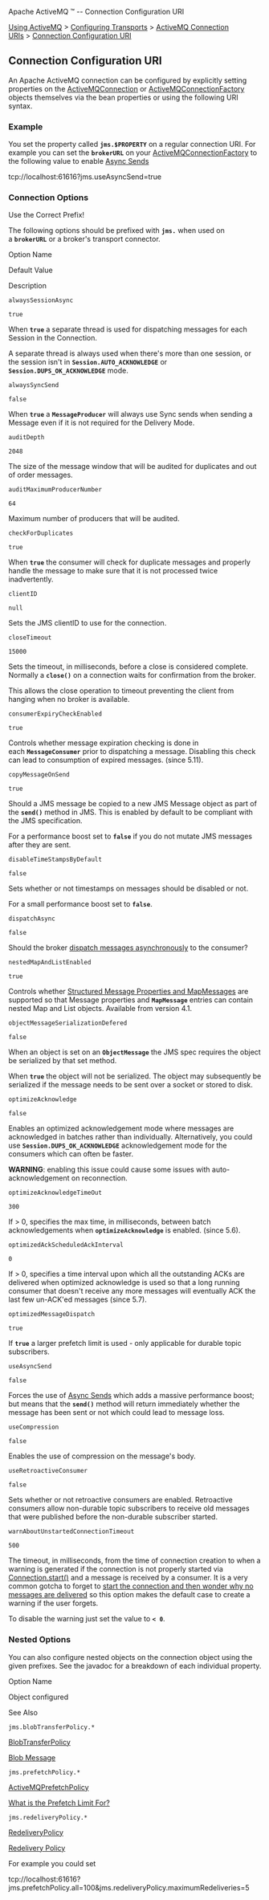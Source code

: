 Apache ActiveMQ ™ -- Connection Configuration URI 

[Using ActiveMQ](using-activemq.html) > [Configuring Transports](configuring-transports.html) > [ActiveMQ Connection URIs](activemq-connection-uris.html) > [Connection Configuration URI](connection-configuration-uri.html)


Connection Configuration URI
----------------------------

An Apache ActiveMQ connection can be configured by explicitly setting properties on the [ActiveMQConnection](http://activemq.apache.org/maven/apidocs/org/apache/activemq/ActiveMQConnection.html) or [ActiveMQConnectionFactory](http://activemq.apache.org/maven/apidocs/org/apache/activemq/ActiveMQConnectionFactory.html) objects themselves via the bean properties or using the following URI syntax.

### Example

You set the property called **`jms.$PROPERTY`** on a regular connection URI. For example you can set the **`brokerURL`** on your [ActiveMQConnectionFactory](http://activemq.apache.org/maven/apidocs/org/apache/activemq/ActiveMQConnectionFactory.html) to the following value to enable [Async Sends](async-sends.html)

tcp://localhost:61616?jms.useAsyncSend=true

### Connection Options

Use the Correct Prefix!

The following options should be prefixed with **`jms.`** when used on a **`brokerURL`** or a broker's transport connector.

Option Name

Default Value

Description

`alwaysSessionAsync`

`true`

When **`true`** a separate thread is used for dispatching messages for each Session in the Connection.

A separate thread is always used when there's more than one session, or the session isn't in **`Session.AUTO_ACKNOWLEDGE`** or **`Session.DUPS_OK_ACKNOWLEDGE`** mode.

`alwaysSyncSend`

`false`

When **`true`** a **`MessageProducer`** will always use Sync sends when sending a Message even if it is not required for the Delivery Mode.

`auditDepth`

`2048`

The size of the message window that will be audited for duplicates and out of order messages.

`auditMaximumProducerNumber`

`64`

Maximum number of producers that will be audited.

`checkForDuplicates`

`true`

When **`true`** the consumer will check for duplicate messages and properly handle the message to make sure that it is not processed twice inadvertently.

`clientID`

`null`

Sets the JMS clientID to use for the connection.

`closeTimeout`

`15000`

Sets the timeout, in milliseconds, before a close is considered complete. Normally a **`close()`** on a connection waits for confirmation from the broker.

This allows the close operation to timeout preventing the client from hanging when no broker is available.

`consumerExpiryCheckEnabled`

`true`

Controls whether message expiration checking is done in each **`MessageConsumer`** prior to dispatching a message. Disabling this check can lead to consumption of expired messages. (since 5.11).

`copyMessageOnSend`

`true`

Should a JMS message be copied to a new JMS Message object as part of the **`send()`** method in JMS. This is enabled by default to be compliant with the JMS specification.

For a performance boost set to **`false`** if you do not mutate JMS messages after they are sent.

`disableTimeStampsByDefault`

`false`

Sets whether or not timestamps on messages should be disabled or not.

For a small performance boost set to **`false`**.

`dispatchAsync`

`false`

Should the broker [dispatch messages asynchronously](consumer-dispatch-async.html) to the consumer?

`nestedMapAndListEnabled`

`true`

Controls whether [Structured Message Properties and MapMessages](structured-message-properties-and-mapmessages.html) are supported so that Message properties and **`MapMessage`** entries can contain nested Map and List objects. Available from version 4.1.

`objectMessageSerializationDefered`

`false`

When an object is set on an **`ObjectMessage`** the JMS spec requires the object be serialized by that set method.

When **`true`** the object will not be serialized. The object may subsequently be serialized if the message needs to be sent over a socket or stored to disk.

`optimizeAcknowledge`

`false`

Enables an optimized acknowledgement mode where messages are acknowledged in batches rather than individually. Alternatively, you could use **`Session.DUPS_OK_ACKNOWLEDGE`** acknowledgement mode for the consumers which can often be faster.

**WARNING**: enabling this issue could cause some issues with auto-acknowledgement on reconnection.

`optimizeAcknowledgeTimeOut`

`300`

If > 0, specifies the max time, in milliseconds, between batch acknowledgements when **`optimizeAcknowledge`** is enabled. (since 5.6).

`optimizedAckScheduledAckInterval`

`0`

If > 0, specifies a time interval upon which all the outstanding ACKs are delivered when optimized acknowledge is used so that a long running consumer that doesn't receive any more messages will eventually ACK the last few un-ACK'ed messages (since 5.7).

`optimizedMessageDispatch`

`true`

If **`true`** a larger prefetch limit is used - only applicable for durable topic subscribers.

`useAsyncSend`

`false`

Forces the use of [Async Sends](async-sends.html) which adds a massive performance boost; but means that the **`send()`** method will return immediately whether the message has been sent or not which could lead to message loss.

`useCompression`

`false`

Enables the use of compression on the message's body.

`useRetroactiveConsumer`

`false`

Sets whether or not retroactive consumers are enabled. Retroactive consumers allow non-durable topic subscribers to receive old messages that were published before the non-durable subscriber started.

`warnAboutUnstartedConnectionTimeout`

`500`

The timeout, in milliseconds, from the time of connection creation to when a warning is generated if the connection is not properly started via [Connection.start()](http://java.sun.com/j2ee/1.4/docs/api/javax/jms/Connection.html#start()) and a message is received by a consumer. It is a very common gotcha to forget to [start the connection and then wonder why no messages are delivered](i-am-not-receiving-any-messages-what-is-wrong.html) so this option makes the default case to create a warning if the user forgets.

To disable the warning just set the value to **`< 0`**.

### Nested Options

You can also configure nested objects on the connection object using the given prefixes. See the javadoc for a breakdown of each individual property.

Option Name

Object configured

See Also

`jms.blobTransferPolicy.*`

[BlobTransferPolicy](http://activemq.apache.org/maven/apidocs/org/apache/activemq/blob/BlobTransferPolicy.html)

[Blob Message](#)

`jms.prefetchPolicy.*`

[ActiveMQPrefetchPolicy](http://http//activemq.apache.org/maven/apidocs/org/apache/activemq/ActiveMQPrefetchPolicy.html)

[What is the Prefetch Limit For?](what-is-the-prefetch-limit-for.html)

`jms.redeliveryPolicy.*`

[RedeliveryPolicy](http://activemq.apache.org/maven/apidocs/org/apache/activemq/RedeliveryPolicy.html)

[Redelivery Policy](redelivery-policy.html)

For example you could set

tcp://localhost:61616?jms.prefetchPolicy.all=100&jms.redeliveryPolicy.maximumRedeliveries=5

